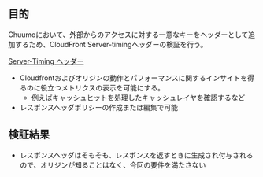 
## 目的

Chuumoにおいて、外部からのアクセスに対する一意なキーをヘッダーとして追加するため、CloudFront Server-timingヘッダーの検証を行う。

[Server-Timing ヘッダー](https://docs.aws.amazon.com/ja_jp/AmazonCloudFront/latest/DeveloperGuide/understanding-response-headers-policies.html#server-timing-header)
- Cloudfrontおよびオリジンの動作とパフォーマンスに関するインサイトを得るのに役立つメトリクスの表示を可能にする。
	- 例えばキャッシュヒットを処理したキャッシュレイヤを確認するなど
- レスポンスヘッダポリシーの作成または編集で可能

## 検証結果

- レスポンスヘッダはそもそも、レスポンスを返すときに生成され付与されるので、オリジンが知ることはなく、今回の要件を満たさない